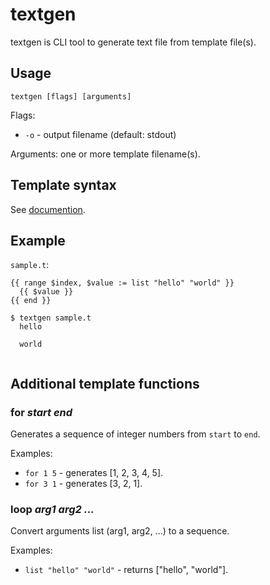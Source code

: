 # textgen

textgen is CLI tool to generate text file from template file(s).

## Usage

`textgen [flags] [arguments]`

Flags:

* `-o` - output filename (default: stdout)

Arguments: one or more template filename(s).

## Template syntax

See [documention](http://golang.org/pkg/text/template).

## Example

`sample.t`:
```
{{ range $index, $value := list "hello" "world" }}
  {{ $value }}
{{ end }}
```

```
$ textgen sample.t
  hello

  world


```

## Additional template functions

### for _start_ _end_

Generates a sequence of integer numbers from `start` to `end`.

Examples:

* `for 1 5` - generates [1, 2, 3, 4, 5].
* `for 3 1` - generates [3, 2, 1].

### loop _arg1_ _arg2_ _..._

Convert arguments list (arg1, arg2, ...) to a sequence.

Examples:

* `list "hello" "world"` - returns ["hello", "world"].
